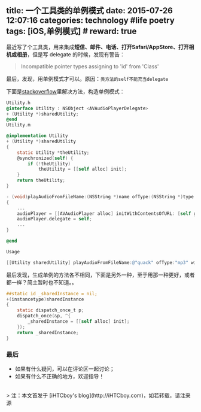 title: 一个工具类的单例模式
date: 2015-07-26 12:07:16
categories: technology #life poetry
tags: [iOS,单例模式]  # <!--more-->
reward: true
---


最近写了个工具类，用来集成**短信、邮件、电话、打开Safari/AppStore、打开相机或相册**，但是写 delegate 的时候，发现有警告：
> Incompatible pointer types assigning to 'id<MFMessageComposeViewControllerDelegate>' from 'Class'

最后，发现，用单例模式才可以。原因：``类方法的self不能充当delegate``

 <!--more-->
 
下面是[stackoverflow](http://stackoverflow.com/questions/7940477/incompatible-pointer-types-assigning-to-idavaudioplayerdelegate-from-class)里解决方法，构造单例模式：
``` objective-c
Utility.h
@interface Utility : NSObject <AVAudioPlayerDelegate>
+ (Utility *)sharedUtility;
@end
Utility.m

@implementation Utility
+ (Utility *)sharedUtility
{
    static Utility *theUtility;
    @synchronized(self) {
        if (!theUtility)
            theUtility = [[self alloc] init];
    }
    return theUtility;
}

- (void)playAudioFromFileName:(NSString *)name ofType:(NSString *)type withPlayerFinishCallback:(SEL)callback onObject:(id)callbackObject
{
    ... 
    audioPlayer = [[AVAudioPlayer alloc] initWithContentsOfURL: [self getResourceURLForName:name ofType:type] error: nil];
    audioPlayer.delegate = self;
    ...
}

@end
```


``` objective-c
Usage

[[Utility sharedUtility] playAudioFromFileName:@"quack" ofType:"mp3" withPlayerFinishCallback:@selector(doneQuacking:) onObject:duck];
```

最后发现，生成单例的方法各不相同，下面是另外一种，至于用那一种更好，或者都一样？简主暂时也不知道。。
``` objective-c
##static id _sharedInstance = nil;
+(instancetype)sharedInstance
{
    static dispatch_once_t p;
    dispatch_once(&p, ^{
        _sharedInstance = [[self alloc] init];
    });
    return _sharedInstance;
}

```


### 最后
- 如果有什么疑问，可以在评论区一起讨论；
- 如果有什么不正确的地方，欢迎指导！


<br>
> 注：本文首发于 [iHTCboy's blog](http://iHTCboy.com)，如若转载，请注来源


